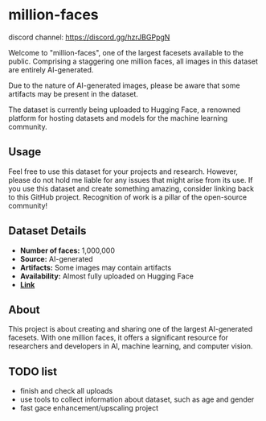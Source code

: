 # million-faces

discord channel: https://discord.gg/hzrJBGPpgN

Welcome to "million-faces", one of the largest facesets available to the public. Comprising a staggering one million faces, all images in this dataset are entirely AI-generated. 

Due to the nature of AI-generated images, please be aware that some artifacts may be present in the dataset.

The dataset is currently being uploaded to Hugging Face, a renowned platform for hosting datasets and models for the machine learning community.

## Usage 

Feel free to use this dataset for your projects and research. However, please do not hold me liable for any issues that might arise from its use. If you use this dataset and create something amazing, consider linking back to this GitHub project. Recognition of work is a pillar of the open-source community!

## Dataset Details 

- **Number of faces:** 1,000,000
- **Source:** AI-generated
- **Artifacts:** Some images may contain artifacts
- **Availability:** Almost fully uploaded on Hugging Face
- **[Link](https://huggingface.co/datasets/RichardErkhov/OneMillionFaces/tree/main)**
## About 

This project is about creating and sharing one of the largest AI-generated facesets. With one million faces, it offers a significant resource for researchers and developers in AI, machine learning, and computer vision. 

## TODO list

- finish and check all uploads
- use tools to collect information about dataset, such as age and gender
- fast gace enhancement/upscaling project
